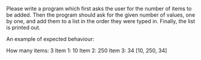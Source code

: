 Please write a program which first asks the user for the number of items to be added. Then the program should ask for the given number of values, one by one, and add them to a list in the order they were typed in. Finally, the list is printed out.

An example of expected behaviour:

How many items: 3
Item 1: 10
Item 2: 250
Item 3: 34
[10, 250, 34]